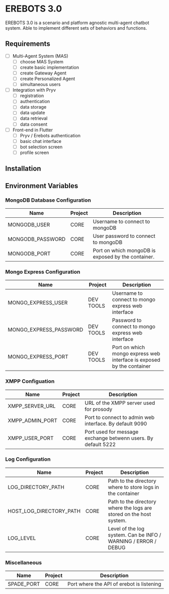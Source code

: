 # EREBOTS 3.0

EREBOTS 3.0 is a scenario and platform agnostic multi-agent chatbot system. Able to implement different sets of behaviors and functions.

## Requirements

- [ ] Multi-Agent System (MAS)
    - [ ] choose MAS System
    - [ ] create basic implementation
    - [ ] create Gateway Agent
    - [ ] create Personalized Agent
    - [ ] simultaneous users

- [ ] Integration with Pryv
    - [ ] registration
    - [ ] authentication
    - [ ] data storage
    - [ ] data update
    - [ ] data retrieval
    - [ ] data consent

- [ ] Front-end in Flutter
    - [ ] Pryv / Erebots authentication
    - [ ] basic chat interface
    - [ ] bot selection screen
    - [ ] profile screen

## Installation

## Environment Variables

### MongoDB Database Configuration
| Name                        | Project               | Description                                                             |
|-----------------------------|-----------------------|-------------------------------------------------------------------------|
| MONGODB_USER                | CORE                  | Username to connect to mongoDB                                          |
| MONGODB_PASSWORD            | CORE                  | User password to connect to mongoDB                                     |
| MONGODB_PORT                | CORE                  | Port on which mongoDB is exposed by the container.                      |

### Mongo Express Configuration
| Name                        | Project               | Description                                                             |
|-----------------------------|-----------------------|-------------------------------------------------------------------------|
| MONGO_EXPRESS_USER          | DEV TOOLS             | Username to connect to mongo express web interface                      |
| MONGO_EXPRESS_PASSWORD      | DEV TOOLS             | Password to connect to mongo express web interface                      |
| MONGO_EXPRESS_PORT          | DEV TOOLS             | Port on which mongo express web interface is exposed by the container   |

### XMPP Configuation
| Name                        | Project               | Description                                                             |
|-----------------------------|-----------------------|-------------------------------------------------------------------------|
| XMPP_SERVER_URL             | CORE                  | URL of the XMPP server used for prosody                                 |
| XMPP_ADMIN_PORT             | CORE                  | Port to connect to admin web interface. By default 9090                 |
| XMPP_USER_PORT              | CORE                  | Port used for message exchange betwenn users. By default 5222           |

### Log Configuration
| Name                        | Project               | Description                                                             |
|-----------------------------|-----------------------|-------------------------------------------------------------------------|
| LOG_DIRECTORY_PATH          | CORE                  | Path to the directory where to store logs in the container              |
| HOST_LOG_DIRECTORY_PATH     | CORE                  | Path to the directory where the logs are stored on the host system.     |
| LOG_LEVEL                   | CORE                  | Level of the log system. Can be INFO / WARNING / ERROR / DEBUG          |

### Miscellaneous
| Name                        | Project               | Description                                                             |
|-----------------------------|-----------------------|-------------------------------------------------------------------------|
| SPADE_PORT                  | CORE                  | Port where the API of erebot is listening                               |